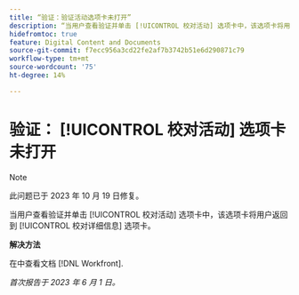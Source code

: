 ```yaml
---
title: “验证：验证活动选项卡未打开”
description: “当用户查看验证并单击 [!UICONTROL 校对活动] 选项卡中，该选项卡将用户返回到 [!UICONTROL 校对详细信息] 选项卡。”
hidefromtoc: true
feature: Digital Content and Documents
source-git-commit: f7ecc956a3cd22fe2af7b3742b51e6d290871c79
workflow-type: tm+mt
source-wordcount: '75'
ht-degree: 14%

---
```



# 验证： [!UICONTROL 校对活动] 选项卡未打开

>[!NOTE]
>
>此问题已于 2023 年 10 月 19 日修复。

当用户查看验证并单击 [!UICONTROL 校对活动] 选项卡中，该选项卡将用户返回到 [!UICONTROL 校对详细信息] 选项卡。

**解决方法**

在中查看文档 [!DNL Workfront].

_首次报告于 2023 年 6 月 1 日。_
